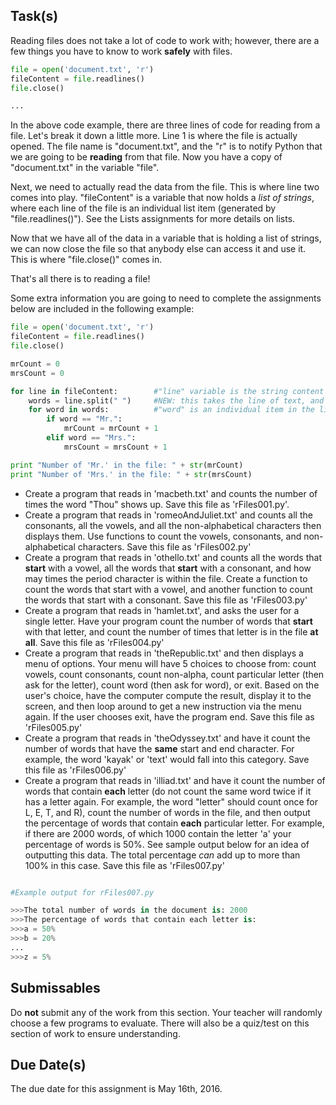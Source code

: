 Task(s)
-------
Reading files does not take a lot of code to work with; however, there are a few things you have to know to work **safely** with files.

```python
file = open('document.txt', 'r')
fileContent = file.readlines()
file.close()

...
```

In the above code example, there are three lines of code for reading from a file.  Let's break it down a little more.  Line 1 is where the file is actually opened.  The file name is "document.txt", and the "r" is to notify Python that we are going to be **reading** from that file.  Now you have a copy of "document.txt" in the variable "file".

Next, we need to actually read the data from the file.  This is where line two comes into play.  "fileContent" is a variable that now holds a _list of strings_, where each line of the file is an individual list item (generated by "file.readlines()").  See the Lists assignments for more details on lists.

Now that we have all of the data in a variable that is holding a list of strings, we can now close the file so that anybody else can access it and use it.  This is where "file.close()" comes in.

That's all there is to reading a file!

Some extra information you are going to need to complete the assignments below are included in the following example:
```python
file = open('document.txt', 'r')
fileContent = file.readlines()
file.close()

mrCount = 0
mrsCount = 0

for line in fileContent:		#"line" variable is the string content of one line of text from the file
	words = line.split(" ")		#NEW: this takes the line of text, and splits it into a list of strings.  It splits it where there is a space.
	for word in words:			#"word" is an individual item in the list of words
		if word == "Mr.":
			mrCount = mrCount + 1
		elif word == "Mrs.":
			mrsCount = mrsCount + 1

print "Number of 'Mr.' in the file: " + str(mrCount)
print "Number of 'Mrs.' in the file: " + str(mrsCount)


```

* Create a program that reads in 'macbeth.txt' and counts the number of times the word "Thou" shows up.  Save this file as 'rFiles001.py'.
* Create a program that reads in 'romeoAndJuliet.txt' and counts all the consonants, all the vowels, and all the non-alphabetical characters then displays them.  Use functions to count the vowels, consonants, and non-alphabetical characters.  Save this file as 'rFiles002.py'
* Create a program that reads in 'othello.txt' and counts all the words that **start** with a vowel, all the words that **start** with a consonant, and how may times the period character is within the file.  Create a function to count the words that start with a vowel, and another function to count the words that start with a consonant.  Save this file as 'rFiles003.py'
* Create a program that reads in 'hamlet.txt', and asks the user for a single letter.  Have your program count the number of words that **start** with that letter, and count the number of times that letter is in the file **at all**.  Save this file as 'rFiles004.py'
* Create a program that reads in 'theRepublic.txt' and then displays a menu of options.  Your menu will have 5 choices to choose from: count vowels, count consonants, count non-alpha, count particular letter (then ask for the letter), count word (then ask for word), or exit.  Based on the user's choice, have the computer compute the result, display it to the screen, and then loop around to get a new instruction via the menu again.  If the user chooses exit, have the program end.  Save this file as 'rFiles005.py'
* Create a program that reads in 'theOdyssey.txt' and have it count the number of words that have the **same** start and end character.  For example, the word 'kayak' or 'text' would fall into this category.  Save this file as 'rFiles006.py'
* Create a program that reads in 'illiad.txt' and have it count the number of words that contain **each** letter (do not count the same word twice if it has a letter again.  For example, the word "letter" should count once for L, E, T, and R), count the number of words in the file, and then output the percentage of words that contain **each** particular letter.  For example, if there are 2000 words, of which 1000 contain the letter 'a' your percentage of words is 50%.  See sample output below for an idea of outputting this data.  The total percentage _can_ add up to more than 100% in this case.  Save this file as 'rFiles007.py'

```python

#Example output for rFiles007.py

>>>The total number of words in the document is: 2000
>>>The percentage of words that contain each letter is:
>>>a = 50%
>>>b = 20%
...
>>>z = 5%

```

Submissables
------------
Do **not** submit any of the work from this section.  Your teacher will randomly choose a few programs to evaluate.  There will also be a quiz/test on this section of work to ensure understanding.

Due Date(s)
----------
The due date for this assignment is May 16th, 2016.
